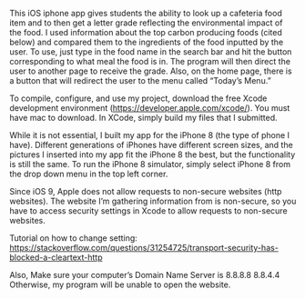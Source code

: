 This iOS iphone app gives students the ability to look up a cafeteria food item and to then get a letter grade reflecting the environmental impact of the food. I used information about the top carbon producing foods (cited below) and compared them to the ingredients of the food inputted by the user. To use, just type in the food name in the search bar and hit the button corresponding to what meal the food is in. The program will then direct the user to another page to receive the grade. Also, on the home page, there is a button that will redirect the user to the menu called “Today’s Menu.”

To compile, configure, and use my project, download the free Xcode development environment (https://developer.apple.com/xcode/). You must have mac to download. In XCode, simply build my files that I submitted.

While it is not essential, I built my app for the iPhone 8 (the type of phone I have). Different generations of iPhones have different screen sizes, and the pictures I inserted into my app fit the iPhone 8 the best, but the functionality is still the same. To run the iPhone 8 simulator, simply select iPhone 8 from the drop down menu in the top left corner.

Since iOS 9, Apple does not allow requests to non-secure websites (http websites). The website I’m gathering information from is non-secure, so you have to access security settings in Xcode to allow requests to non-secure websites.

Tutorial on how to change setting: https://stackoverflow.com/questions/31254725/transport-security-has-blocked-a-cleartext-http

Also, Make sure your computer’s Domain Name Server is
8.8.8.8
8.8.4.4
Otherwise, my program will be unable to open the website.



